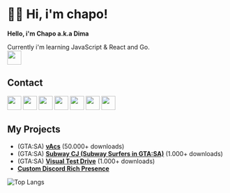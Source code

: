 # 👋🏻 Hi, i'm chapo!
**Hello, i'm Chapo a.k.a Dima**

Currently i'm learning JavaScript & React and Go.   
<img height="32" src="https://skillicons.dev/icons?i=js,ts,lua,vscode,go"/>  
## Contact
[<img height="32" width="32" src="https://cdn.simpleicons.org/vk/#0077FF"/>](https://vk.com/ya_chapo)
[<img height="32" width="32" src="https://cdn.simpleicons.org/vk/#0077FF"/>](https://vk.com/chaposcripts)
[<img height="32" width="32" src="https://cdn.simpleicons.org/telegram/#229ED9"/>](https://t.me/ya_chapo)
[<img height="32" width="32" src="https://cdn.simpleicons.org/telegram/#229ED9"/>](https://t.me/chaposcripts)
[<img height="32" width="32" src="https://cdn.simpleicons.org/discord/#5865F2"/>](https://discord.gg/pXybQUmejw)
[<img height="32" width="32" src="https://cdn.simpleicons.org/youtube/#ff0000"/>](https://www.youtube.com/@ya_chapo)
[<img height="32" width="32" src="https://www.blast.hk/styles/io_dark/images/blasthack/logo_b_new.png"/>](https://www.blast.hk/members/112329/)

## My Projects
* (GTA:SA) [**vAcs**](https://www.blast.hk/threads/133752/) (50.000+ downloads)
* (GTA:SA) [**Subway CJ (Subway Surfers in GTA:SA)**](https://www.blast.hk/threads/155704/) (1.000+ downloads)
* (GTA:SA) [**Visual Test Drive**](https://www.blast.hk/threads/109617/) (1.000+ downloads)
* [**Custom Discord Rich Presence**](https://github.com/GovnocodedByChapo/custom-discord-rich-presence)

![Top Langs](https://github-readme-stats.vercel.app/api/top-langs/?username=GovnocodedByChapo&layout=compact)  
